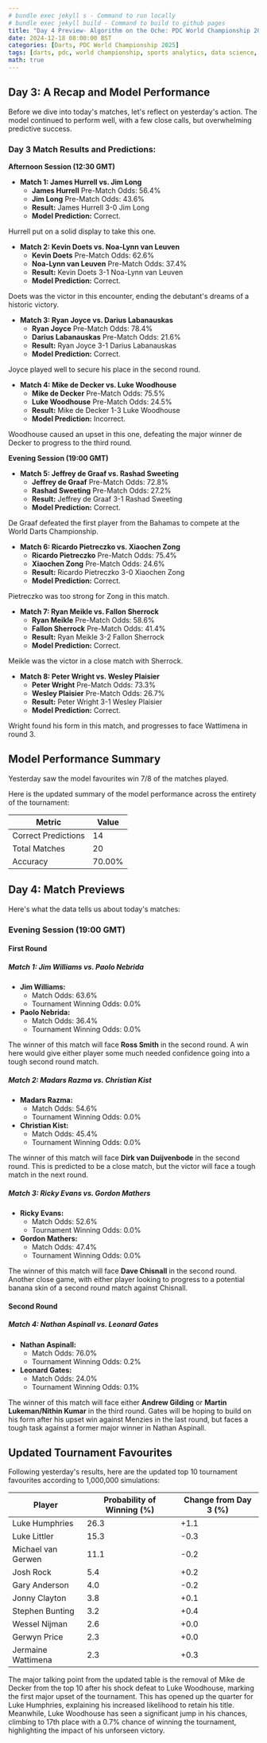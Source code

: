 ```yaml
---
# bundle exec jekyll s - Command to run locally
# bundle exec jekyll build - Command to build to github pages
title: "Day 4 Preview- Algorithm on the Oche: PDC World Championship 2025"
date: 2024-12-18 08:00:00 BST
categories: [Darts, PDC World Championship 2025]
tags: [darts, pdc, world championship, sports analytics, data science, statistics, python, pandas, numpy, web scraping, data collection, elo rating, machine learning, predictive modeling, monte carlo simulation, tournament simulation, probability analysis, match odds, player rankings, data visualization, sports prediction, oche, ally pally, data-driven insights, statistical modeling]
math: true
---
```


## Day 3: A Recap and Model Performance

Before we dive into today's matches, let's reflect on yesterday's action. The model continued to perform well, with a few close calls, but overwhelming predictive success.

### Day 3 Match Results and Predictions:

**Afternoon Session (12:30 GMT)**

*   **Match 1: James Hurrell vs. Jim Long**
    *   **James Hurrell** Pre-Match Odds: 56.4%
    *   **Jim Long** Pre-Match Odds: 43.6%
    *   **Result:** James Hurrell 3-0 Jim Long
    *   **Model Prediction:** Correct.

Hurrell put on a solid display to take this one.

*   **Match 2: Kevin Doets vs. Noa-Lynn van Leuven**
    *   **Kevin Doets** Pre-Match Odds: 62.6%
    *   **Noa-Lynn van Leuven** Pre-Match Odds: 37.4%
    *   **Result:** Kevin Doets 3-1 Noa-Lynn van Leuven
    *   **Model Prediction:** Correct.

Doets was the victor in this encounter, ending the debutant's dreams of a historic victory.

*   **Match 3: Ryan Joyce vs. Darius Labanauskas**
    *   **Ryan Joyce** Pre-Match Odds: 78.4%
    *   **Darius Labanauskas** Pre-Match Odds: 21.6%
    *   **Result:** Ryan Joyce 3-1 Darius Labanauskas
    *   **Model Prediction:** Correct.

Joyce played well to secure his place in the second round.

*   **Match 4: Mike de Decker vs. Luke Woodhouse**
    *   **Mike de Decker** Pre-Match Odds: 75.5%
    *   **Luke Woodhouse** Pre-Match Odds: 24.5%
    *   **Result:** Mike de Decker 1-3 Luke Woodhouse
    *   **Model Prediction:** Incorrect.

Woodhouse caused an upset in this one, defeating the major winner de Decker to progress to the third round.

**Evening Session (19:00 GMT)**

*   **Match 5: Jeffrey de Graaf vs. Rashad Sweeting**
    *   **Jeffrey de Graaf** Pre-Match Odds: 72.8%
    *   **Rashad Sweeting** Pre-Match Odds: 27.2%
    *   **Result:** Jeffrey de Graaf 3-1 Rashad Sweeting
    *   **Model Prediction:** Correct.

De Graaf defeated the first player from the Bahamas to compete at the World Darts Championship.

*   **Match 6: Ricardo Pietreczko vs. Xiaochen Zong**
    *   **Ricardo Pietreczko** Pre-Match Odds: 75.4%
    *   **Xiaochen Zong** Pre-Match Odds: 24.6%
    *   **Result:** Ricardo Pietreczko 3-0 Xiaochen Zong
    *   **Model Prediction:** Correct.

Pietreczko was too strong for Zong in this match.

*   **Match 7: Ryan Meikle vs. Fallon Sherrock**
    *   **Ryan Meikle** Pre-Match Odds: 58.6%
    *   **Fallon Sherrock** Pre-Match Odds: 41.4%
    *   **Result:** Ryan Meikle 3-2 Fallon Sherrock
    *   **Model Prediction:** Correct.

Meikle was the victor in a close match with Sherrock.

*   **Match 8: Peter Wright vs. Wesley Plaisier**
    *   **Peter Wright** Pre-Match Odds: 73.3%
    *   **Wesley Plaisier** Pre-Match Odds: 26.7%
    *   **Result:** Peter Wright 3-1 Wesley Plaisier
    *   **Model Prediction:** Correct.

Wright found his form in this match, and progresses to face Wattimena in round 3.

## Model Performance Summary

Yesterday saw the model favourites win 7/8 of the matches played.

Here is the updated summary of the model performance across the entirety of the tournament:

| Metric          | Value |
| --------------- | ----- |
| Correct Predictions | 14   |
| Total Matches   | 20  |
| Accuracy        | 70.00%   |

## Day 4: Match Previews

Here's what the data tells us about today's matches:

### Evening Session (19:00 GMT)

#### First Round

##### Match 1: Jim Williams vs. Paolo Nebrida

*   **Jim Williams:**
    *   Match Odds: 63.6%
    *   Tournament Winning Odds: 0.0%
*   **Paolo Nebrida:**
    *   Match Odds: 36.4%
    *   Tournament Winning Odds: 0.0%

The winner of this match will face **Ross Smith** in the second round. A win here would give either player some much needed confidence going into a tough second round match.

##### Match 2: Madars Razma vs. Christian Kist

*   **Madars Razma:**
    *   Match Odds: 54.6%
    *   Tournament Winning Odds: 0.0%
*   **Christian Kist:**
    *   Match Odds: 45.4%
    *   Tournament Winning Odds: 0.0%

 The winner of this match will face **Dirk van Duijvenbode** in the second round. This is predicted to be a close match, but the victor will face a tough match in the next round.

##### Match 3: Ricky Evans vs. Gordon Mathers

*   **Ricky Evans:**
    *   Match Odds: 52.6%
    *   Tournament Winning Odds: 0.0%
*   **Gordon Mathers:**
    *   Match Odds: 47.4%
    *   Tournament Winning Odds: 0.0%

The winner of this match will face **Dave Chisnall** in the second round. Another close game, with either player looking to progress to a potential banana skin of a second round match against Chisnall.

#### Second Round

##### Match 4: Nathan Aspinall vs. Leonard Gates

*   **Nathan Aspinall:**
    *   Match Odds: 76.0%
    *   Tournament Winning Odds: 0.2%
*   **Leonard Gates:**
    *   Match Odds: 24.0%
    *   Tournament Winning Odds: 0.1%

The winner of this match will face either **Andrew Gilding** or **Martin Lukeman/Nithin Kumar** in the third round. Gates will be hoping to build on his form after his upset win against Menzies in the last round, but faces a tough task against a former major winner in Nathan Aspinall.

## Updated Tournament Favourites

Following yesterday's results, here are the updated top 10 tournament favourites according to 1,000,000 simulations:

| Player                | Probability of Winning (%) | Change from Day 3 (%) |
| --------------------- | -------------------------- | ---------------------- |
| Luke Humphries        | 26.3                       | +1.1 |
| Luke Littler          | 15.3                       | -0.3 |
| Michael van Gerwen    | 11.1                       | -0.2 |
| Josh Rock             | 5.4                        | +0.2 |
| Gary Anderson         | 4.0                        | -0.2 |
| Jonny Clayton         | 3.8                        | +0.1 |
| Stephen Bunting       | 3.2                        | +0.4 |
| Wessel Nijman         | 2.6                        | +0.0 |
| Gerwyn Price          | 2.3                        | +0.0 |
| Jermaine Wattimena    | 2.3                        | +0.3 |

The major talking point from the updated table is the removal of Mike de Decker from the top 10 after his shock defeat to Luke Woodhouse, marking the first major upset of the tournament. This has opened up the quarter for Luke Humphries, explaining his increased likelihood to retain his title. Meanwhile, Luke Woodhouse has seen a significant jump in his chances, climbing to 17th place with a 0.7% chance of winning the tournament, highlighting the impact of his unforseen victory.
